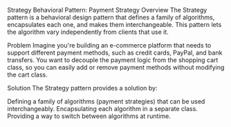 Strategy Behavioral Pattern: Payment Strategy
Overview
The Strategy pattern is a behavioral design pattern that defines a family of algorithms, encapsulates each one, and makes them interchangeable. This pattern lets the algorithm vary independently from clients that use it.

Problem
Imagine you're building an e-commerce platform that needs to support different payment methods, such as credit cards, PayPal, and bank transfers. You want to decouple the payment logic from the shopping cart class, so you can easily add or remove payment methods without modifying the cart class.

Solution
The Strategy pattern provides a solution by:

Defining a family of algorithms (payment strategies) that can be used interchangeably.
Encapsulating each algorithm in a separate class.
Providing a way to switch between algorithms at runtime.